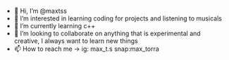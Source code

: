- 👋 Hi, I’m @maxtss
- 👀 I’m interested in learning coding for projects and listening to musicals
- 🌱 I’m currently learning c++
- 💞️ I’m looking to collaborate on anything that is experimental and creative, I always want to learn new things 
- 📫 How to reach me -> ig: max_t.s snap:max_torra 

<!---
maxtss/maxtss is a ✨ special ✨ repository because its `README.md` (this file) appears on your GitHub profile.
You can click the Preview link to take a look at your changes.
--->
